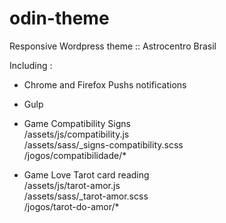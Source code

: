 # odin-theme

Responsive Wordpress theme :: Astrocentro Brasil

Including :
- Chrome and Firefox Pushs notifications
- Gulp
- Game Compatibility Signs<br/>
    /assets/js/compatibility.js<br/>
    /assets/sass/_signs-compatibility.scss<br/>
    /jogos/compatibilidade/*<br/>

- Game Love Tarot card reading<br/>
    /assets/js/tarot-amor.js<br/>
    /assets/sass/_tarot-amor.scss<br/>
    /jogos/tarot-do-amor/*<br/>

